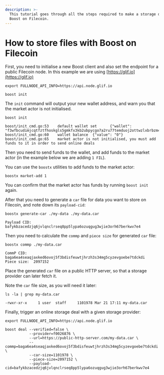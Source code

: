 ```yaml
---
description: >-
  This tutorial goes through all the steps required to make a storage deal with
  Boost on Filecoin.
---
```


# How to store files with Boost on Filecoin

First, you need to initialise a new Boost client and also set the endpoint for a public Filecoin node. In this example we are using [https://glif.io](https://glif.io)

```
export FULLNODE_API_INFO=https://api.node.glif.io

boost init
```

The `init` command will output your new wallet address, and warn you that the market actor is not initialised.

```
boost init

boost/init_cmd.go:53    default wallet set      {"wallet": "f3wfbcudimjcqtfztfhoskgls5gmkfx3kb2ubpycgo7a2ru77temduoj2ottwzlxbrbzm4jycrtu45deawbluq"}
boost/init_cmd.go:60    wallet balance  {"value": "0"}
boost/init_cmd.go:65    market actor is not initialised, you must add funds to it in order to send online deals
```

Then you need to send funds to the wallet, and add funds to the market actor (in the example below we are adding `1 FIL`).

You can use the `boostx` utilities to add funds to the market actor:

```
boostx market-add 1
```

You can confirm that the market actor has funds by running `boost init` again.

After that you need to generate a `car` file for data you want to store on Filecoin, and note down its `payload-cid`:

```
boostx generate-car ./my-data ./my-data.car

Payload CID:  bafykbzacedzjq6jvlqnclrseq8pp5lypa6ozuqgug3wjie3orh67berkwv7e4
```

Then you need to calculate the `commp` and `piece size` for generated `car` file:

```
boostx commp ./my-data.car

CommP CID:  baga6ea4seaqjaxked6ovoj5f3bdisfeuwtjhrzh3s34mg5cyzevgoebe7tdckdi
Piece size:  2097152
```

Place the generated `car` file on a public HTTP server, so that a storage provider can later fetch it.

Note the `car` file size, as you will need it later:

```
ls -la | grep my-data.car

-rwxr-xr-x     1 user  staff     1101978 Mar 21 17:11 my-data.car
```

Finally, trigger an online storage deal with a given storage provider:

```
export FULLNODE_API_INFO=https://api.node.glif.io

boost deal --verified=false \
           --provider=f0026876 \
           --url=https://public-http-server.com/my-data.car \
           --commp=baga6ea4seaqjaxked6ovoj5f3bdisfeuwtjhrzh3s34mg5cyzevgoebe7tdckdi \
           --car-size=1101978 \
           --piece-size=2097152 \
           --payload-cid=bafykbzacedzjq6jvlqnclrseq8pp5lypa6ozuqgug3wjie3orh67berkwv7e4
```
